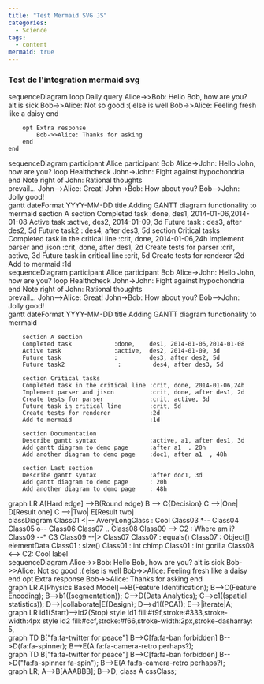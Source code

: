 ```yaml
---
title: "Test Mermaid SVG JS"
categories:
  - Science
tags:
  - content
mermaid: true
---
```


### Test de l'integration mermaid svg
<div class="mermaid">
sequenceDiagram
    loop Daily query
        Alice->>Bob: Hello Bob, how are you?
        alt is sick
            Bob->>Alice: Not so good :(
        else is well
            Bob->>Alice: Feeling fresh like a daisy
        end

        opt Extra response
            Bob->>Alice: Thanks for asking
        end
    end
</div>
    
<div class="mermaid">
sequenceDiagram
    participant Alice
    participant Bob
    Alice->John: Hello John, how are you?
    loop Healthcheck
        John->John: Fight against hypochondria
    end
    Note right of John: Rational thoughts <br/>prevail...
    John-->Alice: Great!
    John->Bob: How about you?
    Bob-->John: Jolly good!
  </div>
  
<div class="mermaid">
    gantt
        dateFormat  YYYY-MM-DD
        title Adding GANTT diagram functionality to mermaid
        section A section
        Completed task            :done,    des1, 2014-01-06,2014-01-08
        Active task               :active,  des2, 2014-01-09, 3d
        Future task               :         des3, after des2, 5d
        Future task2               :         des4, after des3, 5d
        section Critical tasks
        Completed task in the critical line :crit, done, 2014-01-06,24h
        Implement parser and jison          :crit, done, after des1, 2d
        Create tests for parser             :crit, active, 3d
        Future task in critical line        :crit, 5d
        Create tests for renderer           :2d
        Add to mermaid                      :1d
</div>

 <div class="mermaid">
sequenceDiagram
    participant Alice
    participant Bob
    Alice->John: Hello John, how are you?
    loop Healthcheck
        John->John: Fight against hypochondria
    end
    Note right of John: Rational thoughts <br/>prevail...
    John-->Alice: Great!
    John->Bob: How about you?
    Bob-->John: Jolly good!
</div>
<div class="mermaid">
        gantt
        dateFormat  YYYY-MM-DD
        title Adding GANTT diagram functionality to mermaid

        section A section
        Completed task            :done,    des1, 2014-01-06,2014-01-08
        Active task               :active,  des2, 2014-01-09, 3d
        Future task               :         des3, after des2, 5d
        Future task2               :         des4, after des3, 5d

        section Critical tasks
        Completed task in the critical line :crit, done, 2014-01-06,24h
        Implement parser and jison          :crit, done, after des1, 2d
        Create tests for parser             :crit, active, 3d
        Future task in critical line        :crit, 5d
        Create tests for renderer           :2d
        Add to mermaid                      :1d

        section Documentation
        Describe gantt syntax               :active, a1, after des1, 3d
        Add gantt diagram to demo page      :after a1  , 20h
        Add another diagram to demo page    :doc1, after a1  , 48h

        section Last section
        Describe gantt syntax               :after doc1, 3d
        Add gantt diagram to demo page      : 20h
        Add another diagram to demo page    : 48h
  </div>

<div class="mermaid">	 
	 graph LR
		A[Hard edge] -->B(Round edge)
		B --> C{Decision}
		C -->|One| D[Result one]
		C -->|Two| E[Result two]
</div>
	
<div class="mermaid">	 
		classDiagram
		Class01 <|-- AveryLongClass : Cool
		Class03 *-- Class04
		Class05 o-- Class06
		Class07 .. Class08
		Class09 --> C2 : Where am i?
		Class09 --* C3
		Class09 --|> Class07
		Class07 : equals()
		Class07 : Object[] elementData
		Class01 : size()
		Class01 : int chimp
		Class01 : int gorilla
		Class08 <--> C2: Cool label
</div>
<div class="mermaid">	
    sequenceDiagram
	    Alice->>Bob: Hello Bob, how are you?
	    alt is sick
	    Bob->>Alice: Not so good :(
	    else is well
	    Bob->>Alice: Feeling fresh like a daisy
	    end
	    opt Extra response
	    Bob->>Alice: Thanks for asking
	    end
</div>
<div class="mermaid">	
	graph LR
		A[Physics Based Model]-->B(Feature Identification);
		B-->C(Feature Encoding);
		B-->b1((segmentation));
		C-->D(Data Analytics);
		C-->c1((spatial statistics));
		D-->|collaborate|E{Design};
		D-->d1((PCA));
		E-->|iterate|A;
</div>
	
<div class="mermaid">	
		graph LR
		id1(Start)-->id2(Stop)
		style id1 fill:#f9f,stroke:#333,stroke-width:4px
		style id2 fill:#ccf,stroke:#f66,stroke-width:2px,stroke-dasharray: 5, 	
</div>
<div class="mermaid">	
		graph TD
		B["fa:fa-twitter for peace"]
		B-->C[fa:fa-ban forbidden]
		B-->D(fa:fa-spinner);
		B-->E(A fa:fa-camera-retro perhaps?);
</div>
<div class="mermaid">	
		graph TD
		B["fa:fa-twitter for peace"]
		B-->C[fa:fa-ban forbidden]
		B-->D("fa:fa-spinner fa-spin");
		B-->E(A fa:fa-camera-retro perhaps?);
</div>

<style>
    .cssClass > rect{
        fill:#FF0000;
        stroke:#FFFF00;
        stroke-width:4px;
    }
</style>


<div class="mermaid">	
graph LR;
    A-->B[AAA<span>BBB</span>];
    B-->D;
    class A cssClass;
</div>


  
